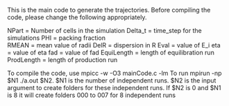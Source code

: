 This is the main code to generate the trajectories.
Before compiling the code, please change the following appropriately.

NPart = Number of cells in the simulation
Delta_t = time_step for the simulations
PHI = packing fraction  
RMEAN = mean value of radii <R>
DelR = dispersion in R
Eval = value of E_i
eta = value of eta
fad = value of fad
EquiLength = length of equilibration run
ProdLength = length of production run


To compile the code, use mpicc -w -O3 mainCode.c -lm
To run mpirun -np $N1 ./a.out $N2. $N1 is the number of independent runs. $N2 is the input argument to create folders for these independent runs. If $N2 is 0 and $N1 is 8 it 
will create folders 000 to 007 for 8 independent runs
